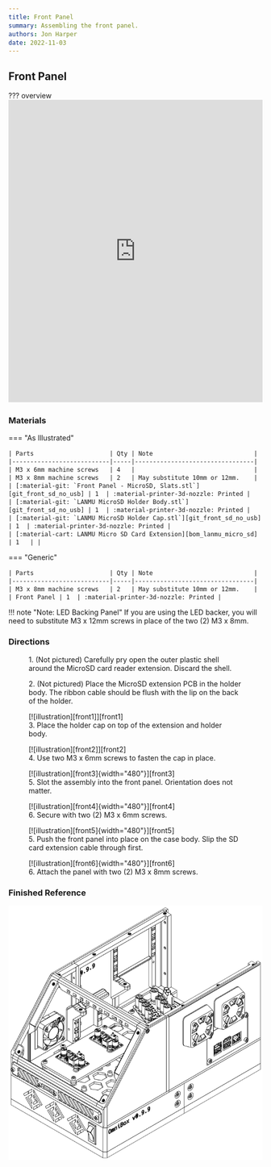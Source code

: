 ```yaml
---
title: Front Panel
summary: Assembling the front panel.
authors: Jon Harper
date: 2022-11-03
---
```


## Front Panel

??? overview
    <iframe src="https://jon-harper.github.io/OmniBox/video/0.9.9/front.mp4" frameborder="0" width="100%" height="600px" allowfullscreen></iframe>

### Materials

=== "As Illustrated"

    | Parts                     | Qty | Note                            |
    |---------------------------|-----|---------------------------------|
    | M3 x 6mm machine screws   | 4   |                                 |
    | M3 x 8mm machine screws   | 2   | May substitute 10mm or 12mm.    |
    | [:material-git: `Front Panel - MicroSD, Slats.stl`][git_front_sd_no_usb] | 1  | :material-printer-3d-nozzle: Printed |
    | [:material-git: `LANMU MicroSD Holder Body.stl`][git_front_sd_no_usb] | 1  | :material-printer-3d-nozzle: Printed |
    | [:material-git: `LANMU MicroSD Holder Cap.stl`][git_front_sd_no_usb] | 1  | :material-printer-3d-nozzle: Printed |
    | [:material-cart: LANMU Micro SD Card Extension][bom_lanmu_micro_sd] | 1   | |

=== "Generic"

    | Parts                     | Qty | Note                            |
    |---------------------------|-----|---------------------------------|
    | M3 x 8mm machine screws   | 2   | May substitute 10mm or 12mm.    |
    | Front Panel | 1  | :material-printer-3d-nozzle: Printed |

!!! note "Note: LED Backing Panel"
    If you are using the LED backer, you will need to substitute M3 x 12mm screws in place of the two (2) M3 x 8mm.

### Directions

<figure markdown>
  <figcaption>1. (Not pictured) Carefully pry open the outer plastic shell around the MicroSD card reader extension. Discard the shell.</figcaption>
</figure>

<figure markdown>
  <figcaption>2. (Not pictured) Place the MicroSD extension PCB in the holder body. The ribbon cable should be flush with the lip on the back of the holder.</figcaption>
</figure>

<figure markdown>
  [![illustration][front1]][front1]
  <figcaption>3. Place the holder cap on top of the extension and holder body.</figcaption>
</figure>

<figure markdown>
  [![illustration][front2]][front2]
  <figcaption>4. Use two M3 x 6mm screws to fasten the cap in place.</figcaption>
</figure>

<figure markdown>
  [![illustration][front3]{width="480"}][front3]
  <figcaption>5. Slot the assembly into the front panel. Orientation does not matter.</figcaption>
</figure>

<figure markdown>
  [![illustration][front4]{width="480"}][front4]
  <figcaption>6. Secure with two (2) M3 x 6mm screws.</figcaption>
</figure>

<figure markdown>
  [![illustration][front5]{width="480"}][front5]
  <figcaption>5. Push the front panel into place on the case body. Slip the SD card extension cable through first.</figcaption>
</figure>

<figure markdown>
  [![illustration][front6]{width="480"}][front6]
  <figcaption>6. Attach the panel with two (2) M3 x 8mm screws.</figcaption>
</figure>

### Finished Reference

![illustration][front_final]

[front1]: ../img/assembly/panels/front/front1.png
[front2]: ../img/assembly/panels/front/front2.png
[front3]: ../img/assembly/panels/front/front3.png
[front4]: ../img/assembly/panels/front/front4.png
[front5]: ../img/assembly/panels/front/front5.png
[front6]: ../img/assembly/panels/front/front6.png
[front_final]: ../img/assembly/panels/front/front_final.png
<!-- [vid_lid]: ../video/lid.mp4 -->